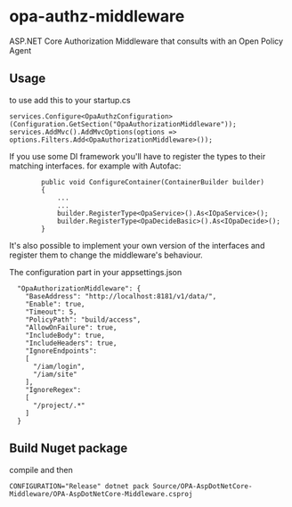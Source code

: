 # opa-authz-middleware
ASP.NET Core Authorization Middleware that consults with an Open Policy Agent

## Usage

to use add this to your startup.cs
```
services.Configure<OpaAuthzConfiguration>(Configuration.GetSection("OpaAuthorizationMiddleware"));
services.AddMvc().AddMvcOptions(options => options.Filters.Add<OpaAuthorizationMiddleware>());
```

If you use some DI framework you'll have to register the types to their matching interfaces.
for example with Autofac:
```
        public void ConfigureContainer(ContainerBuilder builder)
        {
            ...
            ...
            builder.RegisterType<OpaService>().As<IOpaService>();
            builder.RegisterType<OpaDecideBasic>().As<IOpaDecide>();
        }
```
It's also possible to implement your own version of the interfaces and register them to change the middleware's behaviour.

The configuration part in your appsettings.json
```
  "OpaAuthorizationMiddleware": {
    "BaseAddress": "http://localhost:8181/v1/data/",
    "Enable": true,
    "Timeout": 5,
    "PolicyPath": "build/access",
    "AllowOnFailure": true,
    "IncludeBody": true,
    "IncludeHeaders": true,
    "IgnoreEndpoints":
    [
      "/iam/login",
      "/iam/site"
    ],
    "IgnoreRegex":
    [
      "/project/.*"
    ]
  }
```

## Build Nuget package
compile and then
```
CONFIGURATION="Release" dotnet pack Source/OPA-AspDotNetCore-Middleware/OPA-AspDotNetCore-Middleware.csproj
```

